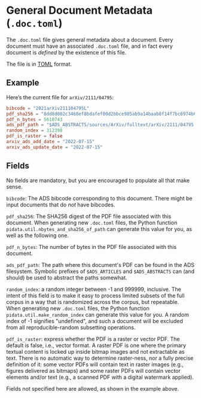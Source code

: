 # General Document Metadata (`.doc.toml`)

The `.doc.toml` file gives general metadata about a document. Every document
must have an associated `.doc.toml` file, and in fact every document is
*defined* by the existence of this file.

The file is in [TOML] format.

[TOML]: https://toml.io/en/


## Example

Here’s the current file for `arXiv/2111/04795`:

```toml
bibcode = "2021arXiv211104795L"
pdf_sha256 = "8dd8d002c3468ef8bdafef00d2bbce985ab9a14baab8f14f7bc6974b011765fa"
pdf_n_bytes = 5610743
ads_pdf_path = "$ADS_ABSTRACTS/sources/ArXiv/fulltext/arXiv/2111/04795.pdf"
random_index = 312398
pdf_is_raster = false
arxiv_ads_add_date = "2022-07-15"
arxiv_ads_update_date = "2022-07-15"
```


## Fields

No fields are mandatory, but you are encouraged to populate all that make sense.

`bibcode`: The ADS bibcode corresponding to this document. There might be input
documents that do *not* have bibcodes.

`pdf_sha256`: The SHA256 digest of the PDF file associated with this document.
When generating new `.doc.toml` files, the Python function
`pidata.util.nbytes_and_sha256_of_path` can generate this value for you, as well
as the following one.

`pdf_n_bytes`: The number of bytes in the PDF file associated with this document.

`ads_pdf_path`: The path where this document's PDF can be found in the ADS
filesystem. Symbolic prefixes of `$ADS_ARTICLES` and `$ADS_ABSTRACTS` can (and
should) be used to abstract the paths somewhat.

`random_index`: a random integer between -1 and 999999, inclusive. The intent of
this field is to make it easy to process limited subsets of the full corpus in a
way that is randomized across the corpus, but repeatable. When generating new
`.doc.toml` files, the Python function `pidata.util.make_random_index` can
generate this value for you. A random index of -1 signifies "undefined", and
such a document will be excluded from all reproducible-random subsetting
operations.

`pdf_is_raster`: express whether the PDF is a raster or vector PDF. The default
is false, i.e., vector format. A raster PDF is one where the primary textual
content is locked up inside bitmap images and not extractable as text. There is
no automatic way to determine raster-ness, nor a fully precise definition of it:
some vector PDFs will contain text in raster images (e.g., figures delivered as
bitmaps) and some raster PDFs will contain vector elements and/or text (e.g., a
scanned PDF with a digital watermark applied).

Fields not specified here are allowed, as shown in the example above.
